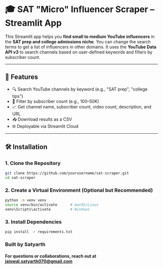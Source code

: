 # 🎓 SAT "Micro" Influencer Scraper – Streamlit App

This Streamlit app helps you **find small to medium YouTube influencers** in the **SAT prep and college admissions niche**. You can change the search terms to get a list of influencers in other domains. 
It uses the **YouTube Data API v3** to search channels based on user-defined keywords and filters by subscriber count.

---

## 🚀 Features

- 🔍 Search YouTube channels by keyword (e.g., "SAT prep", "college tips")
- 🎯 Filter by subscriber count (e.g., 100–50K)
- 📈 Get channel name, subscriber count, video count, description, and URL
- 📥 Download results as a CSV
- 🌐 Deployable via Streamlit Cloud

---

## 🛠️ Installation

### 1. Clone the Repository
```bash
git clone https://github.com/yourusername/sat-scraper.git
cd sat-scraper
```
### 2. Create a Virtual Environment (Optional but Recommended)
```bash
python -m venv venv
source venv/bin/activate      # macOS/Linux
venv\Scripts\activate         # Windows
```
### 3. Install Dependencies
```bash
pip install -r requirements.txt
```
### Built by Satyarth
#### For questions or collaborations, reach out at jaiswal.satyarth070@gmail.com
